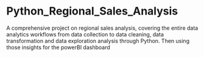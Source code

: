 # Python_Regional_Sales_Analysis
A comprehensive project on regional sales analysis, covering the entire data analytics workflows from data collection to data cleaning, data transformation and data exploration analysis through Python. Then using those insights for the powerBI dashboard
